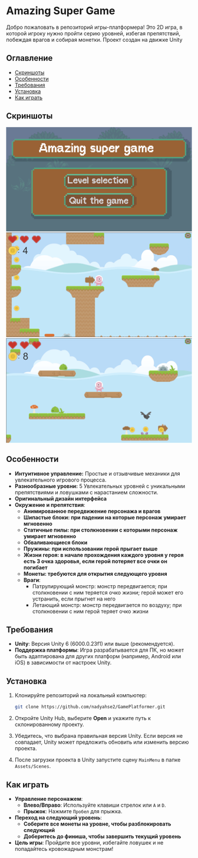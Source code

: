 # Amazing Super Game

Добро пожаловать в репозиторий игры-платформера! Это 2D игра, в которой игроку нужно пройти серию уровней, избегая препятствий, побеждая врагов и собирая монетки. 
Проект создан на движке Unity

## Оглавление

- [Скриншоты](#скриншоты)
- [Особенности](#особенности)
- [Требования](#требования)
- [Установка](#установка)
- [Как играть](#как-играть)

## Скриншоты

![Скриншот игры 1](Images/screen1.png)
![Скриншот игры 2](Images/screen2.png)
![Скриншот игры 3](Images/screen3.png)

## Особенности

- **Интуитивное управление:** Простые и отзывчивые механики для увлекательного игрового процесса.
- **Разнообразные уровни:** 5 Увлекательных уровней с уникальными препятствиями и ловушками с нарастанием сложности.
- **Оригинальный дизайн интерфейса**
- **Окружение и препятствия**:
    - **Анимированное передвижение персонажа и врагов**
    - **Шипастые блоки: при падении на которые персонаж умирает мгновенно**
    - **Статичные пилы: при столкновении с которыми персонаж умирает мгновенно**
    - **Обваливающиеся блоки**
    - **Пружины: при использовании герой прыгает выше**
    - **Жизни героя: в начале прохождения каждого уровня у героя есть 3 очка здоровья, если герой потеряет все очки он погибает**
    - **Монеты: требуются для открытия следующего уровня**
    - **Враги**:
      - Патрулирующий монстр: монстр передвигается; при столкновении с ним теряется очко жизни; герой может его устранить, если прыгнет на него
      - Летающий монстр: монстр передвигается по воздуху; при столкновении с ним герой теряет очко жизни

## Требования

- **Unity**: Версия Unity 6 (6000.0.23f1) или выше (рекомендуется).
- **Поддержка платформы**: Игра разрабатывается для ПК, но может быть адаптирована для других платформ (например, Android или iOS) в зависимости от настроек Unity.

## Установка

1. Клонируйте репозиторий на локальный компьютер:
    ```bash
    git clone https://github.com/nadyahse2/GamePlatformer.git
    ```

2. Откройте Unity Hub, выберите **Open** и укажите путь к склонированному проекту.

3. Убедитесь, что выбрана правильная версия Unity. Если версия не совпадает, Unity может предложить обновить или изменить версию проекта.

4. После загрузки проекта в Unity запустите сцену `MainMenu` в папке `Assets/Scenes`.

## Как играть

- **Управление персонажем**:
    - **Влево/Вправо**: Используйте клавиши стрелок или `A` и `D`.
    - **Прыжок**: Нажмите `Пробел` для прыжка.
- **Переход на следующий уровень**:
    - **Соберите все монеты на уровне, чтобы разблокировать следующий**
    - **Доберитесь до финиша, чтобы завершить текущий уровень** 
- **Цель игры**: Пройдите все уровни, избегайте ловушек и не попадайтесь кровожадным монстрам!
